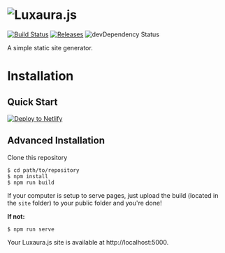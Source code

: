 # ![Luxaura.js](https://luxaura.js.org/assets/luxaura.png "Luxaura.js")

[![Build Status](https://travis-ci.org/TristianK3604/Luxaura.js.svg?branch=master)](https://travis-ci.org/TristianK3604/Luxaura.js) [![Releases](https://img.shields.io/github/release/TristianK3604/Luxaura.js/all.svg)](https://github.com/TristianK3604/Luxaura.js/releases) ![devDependency Status](https://img.shields.io/david/dev/TristianK3604/Luxaura.js.svg)

A simple static site generator.

# Installation

## Quick Start

[![Deploy to Netlify](https://www.netlify.com/img/deploy/button.svg)](https://app.netlify.com/start/deploy?repository=https://github.com/TristianK3604/Luxaura.js)

## Advanced Installation

Clone this repository

````shell
$ cd path/to/repository
$ npm install
$ npm run build
````

If your computer is setup to serve pages, just upload the build (located in the `site` folder) to your public folder and you're done!

**If not:**

````shell
$ npm run serve
````
Your Luxaura.js site is available at http://localhost:5000.

